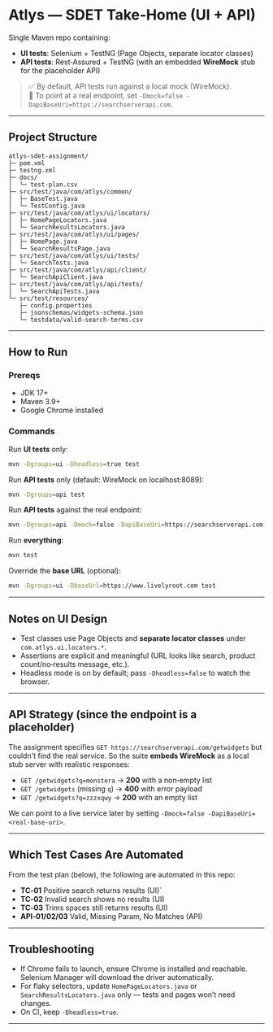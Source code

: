 # Atlys — SDET Take‑Home (UI + API)

Single Maven repo containing:
- **UI tests**: Selenium + TestNG (Page Objects, separate locator classes)
- **API tests**: Rest‑Assured + TestNG (with an embedded **WireMock** stub for the placeholder API)

> ✅ By default, API tests run against a local mock (WireMock).  
> 🔁 To point at a real endpoint, set `-Dmock=false -DapiBaseUri=https://searchserverapi.com`.

---

## Project Structure

```
atlys-sdet-assignment/
├─ pom.xml
├─ testng.xml
├─ docs/
│  └─ test-plan.csv
├─ src/test/java/com/atlys/common/
│  ├─ BaseTest.java
│  └─ TestConfig.java
├─ src/test/java/com/atlys/ui/locators/
│  ├─ HomePageLocators.java
│  └─ SearchResultsLocators.java
├─ src/test/java/com/atlys/ui/pages/
│  ├─ HomePage.java
│  └─ SearchResultsPage.java
├─ src/test/java/com/atlys/ui/tests/
│  └─ SearchTests.java
├─ src/test/java/com/atlys/api/client/
│  └─ SearchApiClient.java
├─ src/test/java/com/atlys/api/tests/
│  └─ SearchApiTests.java
└─ src/test/resources/
   ├─ config.properties
   ├─ jsonschemas/widgets-schema.json
   └─ testdata/valid-search-terms.csv
```

---

## How to Run

### Prereqs
- JDK 17+
- Maven 3.9+
- Google Chrome installed

### Commands

Run **UI tests** only:
```bash
mvn -Dgroups=ui -Dheadless=true test
```

Run **API tests** only (default: WireMock on localhost:8089):
```bash
mvn -Dgroups=api test
```

Run **API tests** against the real endpoint:
```bash
mvn -Dgroups=api -Dmock=false -DapiBaseUri=https://searchserverapi.com test
```

Run **everything**:
```bash
mvn test
```

Override the **base URL** (optional):
```bash
mvn -Dgroups=ui -DbaseUrl=https://www.livelyroot.com test
```

---

## Notes on UI Design

- Test classes use Page Objects and **separate locator classes** under `com.atlys.ui.locators.*`.
- Assertions are explicit and meaningful (URL looks like search, product count/no‑results message, etc.).
- Headless mode is on by default; pass `-Dheadless=false` to watch the browser.

---

## API Strategy (since the endpoint is a placeholder)

The assignment specifies `GET https://searchserverapi.com/getwidgets` but couldn't find the real service.
So the suite **embeds WireMock** as a local stub server with realistic responses:

- `GET /getwidgets?q=monstera` → **200** with a non‑empty list
- `GET /getwidgets` (missing `q`) → **400** with error payload
- `GET /getwidgets?q=zzzxqwy` → **200** with an empty list

We can point to a live service later by setting `-Dmock=false -DapiBaseUri=<real-base-uri>`.

---

## Which Test Cases Are Automated

From the test plan (below), the following are automated in this repo:

- **TC‑01** Positive search returns results (UI)`
- **TC‑02** Invalid search shows no results (UI)
- **TC‑03** Trims spaces still returns results (UI)
- **API‑01/02/03** Valid, Missing Param, No Matches (API)

---

## Troubleshooting

- If Chrome fails to launch, ensure Chrome is installed and reachable. Selenium Manager will download the driver automatically.
- For flaky selectors, update `HomePageLocators.java` or `SearchResultsLocators.java` only — tests and pages won’t need changes.
- On CI, keep `-Dheadless=true`.

---
